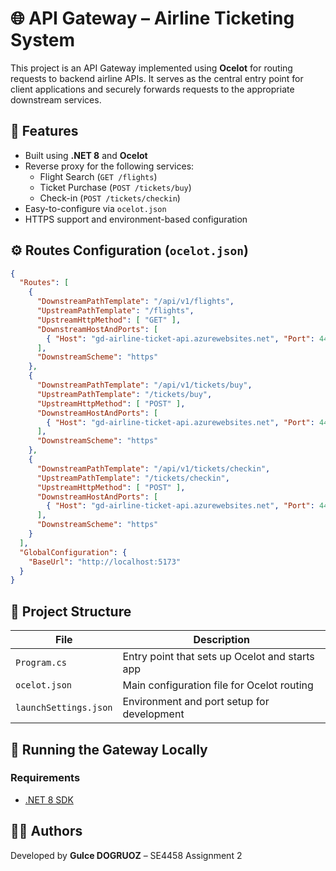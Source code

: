 
# 🌐 API Gateway – Airline Ticketing System

This project is an API Gateway implemented using **Ocelot** for routing requests to backend airline APIs. It serves as the central entry point for client applications and securely forwards requests to the appropriate downstream services.

## 📌 Features

- Built using **.NET 8** and **Ocelot**
- Reverse proxy for the following services:
  - Flight Search (`GET /flights`)
  - Ticket Purchase (`POST /tickets/buy`)
  - Check-in (`POST /tickets/checkin`)
- Easy-to-configure via `ocelot.json`
- HTTPS support and environment-based configuration

## ⚙️ Routes Configuration (`ocelot.json`)

```json
{
  "Routes": [
    {
      "DownstreamPathTemplate": "/api/v1/flights",
      "UpstreamPathTemplate": "/flights",
      "UpstreamHttpMethod": [ "GET" ],
      "DownstreamHostAndPorts": [
        { "Host": "gd-airline-ticket-api.azurewebsites.net", "Port": 443 }
      ],
      "DownstreamScheme": "https"
    },
    {
      "DownstreamPathTemplate": "/api/v1/tickets/buy",
      "UpstreamPathTemplate": "/tickets/buy",
      "UpstreamHttpMethod": [ "POST" ],
      "DownstreamHostAndPorts": [
        { "Host": "gd-airline-ticket-api.azurewebsites.net", "Port": 443 }
      ],
      "DownstreamScheme": "https"
    },
    {
      "DownstreamPathTemplate": "/api/v1/tickets/checkin",
      "UpstreamPathTemplate": "/tickets/checkin",
      "UpstreamHttpMethod": [ "POST" ],
      "DownstreamHostAndPorts": [
        { "Host": "gd-airline-ticket-api.azurewebsites.net", "Port": 443 }
      ],
      "DownstreamScheme": "https"
    }
  ],
  "GlobalConfiguration": {
    "BaseUrl": "http://localhost:5173"
  }
}
```

## 🧱 Project Structure

| File              | Description                                      |
|-------------------|--------------------------------------------------|
| `Program.cs`      | Entry point that sets up Ocelot and starts app   |
| `ocelot.json`     | Main configuration file for Ocelot routing       |
| `launchSettings.json` | Environment and port setup for development |

## 🚀 Running the Gateway Locally

### Requirements
- [.NET 8 SDK](https://dotnet.microsoft.com/en-us/download/dotnet/8.0)




## 👨‍💻 Authors

Developed by **Gulce DOGRUOZ** – SE4458 Assignment 2
